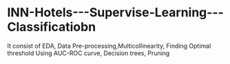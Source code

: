 # INN-Hotels---Supervise-Learning---Classificatiobn
It consist of EDA, Data Pre-processing,Multicollinearity, Finding Optimal threshold Using AUC-ROC curve, Decision trees, Pruning
